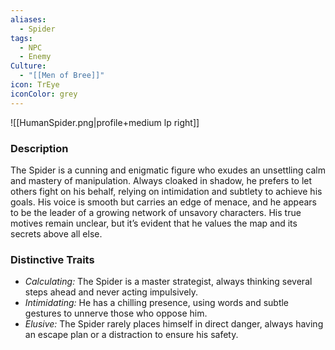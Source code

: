 ```yaml
---
aliases:
  - Spider
tags:
  - NPC
  - Enemy
Culture:
  - "[[Men of Bree]]"
icon: TrEye
iconColor: grey
---
```

![[HumanSpider.png|profile+medium lp right]]
### Description
The Spider is a cunning and enigmatic figure who exudes an unsettling calm and mastery of manipulation. Always cloaked in shadow, he prefers to let others fight on his behalf, relying on intimidation and subtlety to achieve his goals. His voice is smooth but carries an edge of menace, and he appears to be the leader of a growing network of unsavory characters. His true motives remain unclear, but it’s evident that he values the map and its secrets above all else.

### Distinctive Traits
- *Calculating:*  The Spider is a master strategist, always thinking several steps ahead and never acting impulsively.
- *Intimidating:*  He has a chilling presence, using words and subtle gestures to unnerve those who oppose him.
- *Elusive:*  The Spider rarely places himself in direct danger, always having an escape plan or a distraction to ensure his safety.
